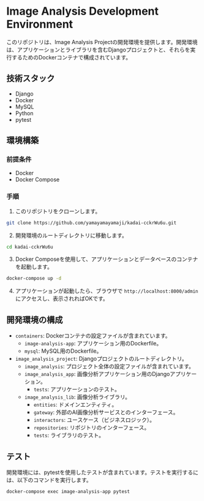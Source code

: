 # Image Analysis Development Environment

このリポジトリは、Image Analysis Projectの開発環境を提供します。開発環境は、アプリケーションとライブラリを含むDjangoプロジェクトと、それらを実行するためのDockerコンテナで構成されています。

## 技術スタック

- Django
- Docker
- MySQL
- Python
- pytest

## 環境構築

### 前提条件

- Docker
- Docker Compose

### 手順

1. このリポジトリをクローンします。

```bash
git clone https://github.com/yamayamayamaji/kadai-cckrWu6u.git
```

2. 開発環境のルートディレクトリに移動します。

```bash
cd kadai-cckrWu6u
```

3. Docker Composeを使用して、アプリケーションとデータベースのコンテナを起動します。

```bash
docker-compose up -d
```

4. アプリケーションが起動したら、ブラウザで `http://localhost:8000/admin` にアクセスし、表示されればOKです。

## 開発環境の構成

- `containers`: Dockerコンテナの設定ファイルが含まれています。
  - `image-analysis-app`: アプリケーション用のDockerfile。
  - `mysql`: MySQL用のDockerfile。
- `image_analysis_project`: Djangoプロジェクトのルートディレクトリ。
  - `image_analysis`: プロジェクト全体の設定ファイルが含まれています。
  - `image_analysis_app`: 画像分析アプリケーション用のDjangoアプリケーション。
    - `tests`: アプリケーションのテスト。
  - `image_analysis_lib`: 画像分析ライブラリ。
    - `entities`: ドメインエンティティ。
    - `gateway`: 外部のAI画像分析サービスとのインターフェース。
    - `interactors`: ユースケース（ビジネスロジック）。
    - `repositories`: リポジトリのインターフェース。
    - `tests`: ライブラリのテスト。

## テスト

開発環境には、pytestを使用したテストが含まれています。テストを実行するには、以下のコマンドを実行します。

```bash
docker-compose exec image-analysis-app pytest
```
